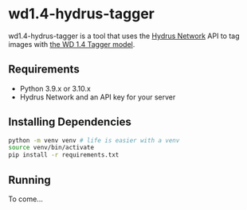 # wd1.4-hydrus-tagger
wd1.4-hydrus-tagger is a tool that uses the [Hydrus Network](https://github.com/hydrusnetwork/hydrus) API to tag images with [the WD 1.4 Tagger model](https://huggingface.co/SmilingWolf/wd-v1-4-vit-tagger-v2).

## Requirements
* Python 3.9.x or 3.10.x
* Hydrus Network and an API key for your server

## Installing Dependencies
```bash
python -m venv venv # life is easier with a venv
source venv/bin/activate
pip install -r requirements.txt
```

## Running
To come...